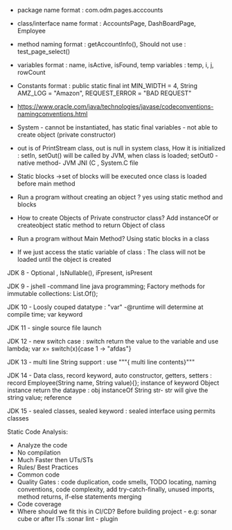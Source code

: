 
* package name format : com.odm.pages.acccounts
* class/interface name format : AccountsPage, DashBoardPage, Employee
* method naming format : getAccountInfo(), Should not use : test_page_select()
* variables format : name, isActive, isFound, temp variables : temp, i, j, rowCount
* Constants format : public static final int MIN_WIDTH = 4, String AMZ_LOG = "Amazon", REQUEST_ERROR = "BAD REQUEST"
* <https://www.oracle.com/java/technologies/javase/codeconventions-namingconventions.html> 







* System - cannot be instantiated, has static final variables - not able to create object (private constructor)
* out is of PrintStream class, out is null in system class, How it is initialized : setIn, setOut() will be called by JVM, when class is loaded; setOut0 - native method- JVM JNI (C \, System.C file



* Static blocks ->set of blocks will be executed once class is loaded before main method
* Run a program without creating an object ? yes using static method and blocks
* How to create Objects of Private constructor class? Add instanceOf or createobject static method to return Object of class
* Run a program without Main Method? Using static blocks in a class
* If we just access the static variable of class : The class will not be loaded until the object is created

JDK 8 - Optional , IsNullable(), iFpresent, isPresent

JDK 9 - jshell  -command line java programming; Factory methods for immutable collections:  List.Of(); 

JDK 10 - Loosly couped datatype : "var" -@runtime will determine at compile time; var keyword

JDK 11 - single source file launch

JDK 12 - new switch case : switch return the value to the variable and use lambda; var x= switch(x){case 1 -> "afdas"}

JDK 13 - multi line String support : use """{ multi line contents}"""

JDK 14 - Data class, record keyword, auto constructor, getters, setters : record Employee(String name, String value){}; instance of keyword  Object instance return the dataype : obj instanceOf String str-  str will give the string value; reference

JDK 15 - sealed classes, sealed keyword : sealed interface using permits classes



Static Code Analysis:
* Analyze the code
* No compilation
* Much Faster then UTs/STs
* Rules/ Best Practices
* Common code
* Quality Gates : code duplication, code smells,  TODO  locating, naming conventions, code complexity, add try-catch-finally, unused imports, method returns, if-else statements merging
* Code coverage
* Where should we fit this in CI/CD? Before building project - e.g: sonar cube or after ITs :sonar lint - plugin
 
